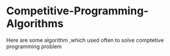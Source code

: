 # Competitive-Programming-Algorithms
Here are some algorithm ,which used often to solve comptetive programming problem
